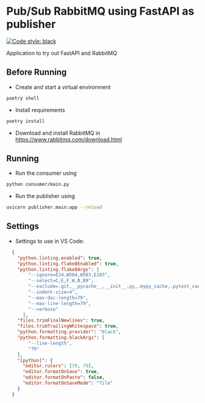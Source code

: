 # Pub/Sub RabbitMQ using FastAPI as publisher

[![Code style: black](https://img.shields.io/badge/code%20style-black-000000.svg)](https://github.com/psf/black)

Application to try out FastAPI and RabbitMQ

## Before Running

- Create and start a virtual environment

```sh
poetry shell
```

- Install requirements

```sh
poetry install
```

- Download and install RabbitMQ in <https://www.rabbitmq.com/download.html>

## Running

- Run the consumer using

```sh
python consumer/main.py
```

- Run the publisher using

```sh
uvicorn publisher.main:app --reload
```

## Settings

- Settings to use in VS Code:

```json
  {
    "python.linting.enabled": true,
    "python.linting.flake8Enabled": true,
    "python.linting.flake8Args": [
        "--ignore=E24,W504,W503,E203",
        "--select=C,E,F,W,B,B9",
        "--exclude=.git,__pycache__,__init__.py,.mypy_cache,.pytest_cache",
        "--indent-size=4",
        "--max-doc-length=79",
        "--max-line-length=79",
        "--verbose"
      ],
    "files.trimFinalNewlines": true,
    "files.trimTrailingWhitespace": true,
    "python.formatting.provider": "black",
    "python.formatting.blackArgs": [
        "--line-length",
        "79"
    ],
    "[python]": {
      "editor.rulers": [79, 79],
      "editor.formatOnSave": true,
      "editor.formatOnPaste": false,
      "editor.formatOnSaveMode": "file"
    }
  }

```

